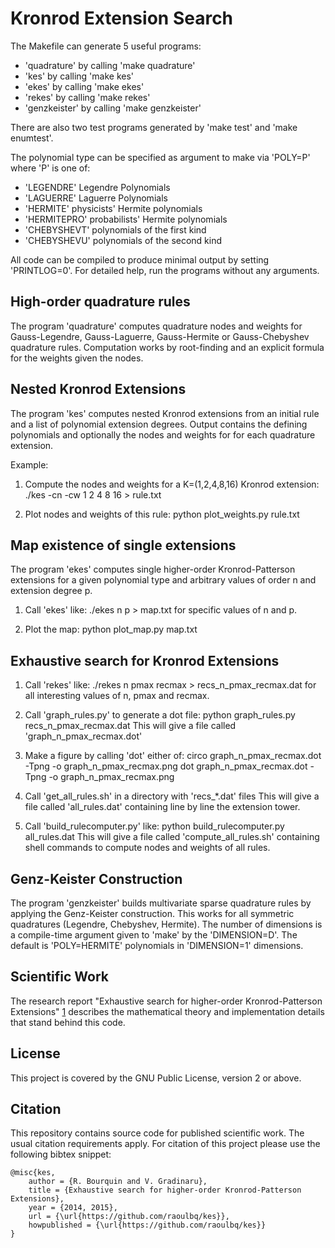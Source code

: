 Kronrod Extension Search
========================

The Makefile can generate 5 useful programs:

* 'quadrature' by calling 'make quadrature'
* 'kes' by calling 'make kes'
* 'ekes' by calling 'make ekes'
* 'rekes' by calling 'make rekes'
* 'genzkeister' by calling 'make genzkeister'

There are also two test programs generated by 'make test'
and 'make enumtest'.

The polynomial type can be specified as argument to make
via 'POLY=P' where 'P' is one of:

* 'LEGENDRE'      Legendre Polynomials
* 'LAGUERRE'      Laguerre Polynomials
* 'HERMITE'       physicists' Hermite polynomials
* 'HERMITEPRO'    probabilists' Hermite polynomials
* 'CHEBYSHEVT'    polynomials of the first kind
* 'CHEBYSHEVU'    polynomials of the second kind

All code can be compiled to produce minimal output by
setting 'PRINTLOG=0'. For detailed help, run the programs
without any arguments.


High-order quadrature rules
---------------------------

The program 'quadrature' computes quadrature nodes and
weights for Gauss-Legendre, Gauss-Laguerre, Gauss-Hermite
or Gauss-Chebyshev quadrature rules. Computation works
by root-finding and an explicit formula for the weights
given the nodes.


Nested Kronrod Extensions
-------------------------

The program 'kes' computes nested Kronrod extensions
from an initial rule and a list of polynomial extension
degrees. Output contains the defining polynomials and
optionally the nodes and weights for for each quadrature
extension.

Example:

1. Compute the nodes and weights for a K=(1,2,4,8,16)
   Kronrod extension:
   ./kes -cn -cw 1 2 4 8 16 > rule.txt

2. Plot nodes and weights of this rule:
   python plot_weights.py rule.txt


Map existence of single extensions
----------------------------------

The program 'ekes' computes single higher-order
Kronrod-Patterson extensions for a given polynomial
type and arbitrary values of order n and extension
degree p.

1. Call 'ekes' like:
   ./ekes n p > map.txt
   for specific values of n and p.

2. Plot the map:
   python plot_map.py map.txt


Exhaustive search for Kronrod Extensions
----------------------------------------

1. Call 'rekes' like:
   ./rekes n pmax recmax > recs_n_pmax_recmax.dat
   for all interesting values of n, pmax and recmax.

2. Call 'graph_rules.py' to generate a dot file:
   python graph_rules.py recs_n_pmax_recmax.dat
   This will give a file called 'graph_n_pmax_recmax.dot'

3. Make a figure by calling 'dot' either of:
   circo graph_n_pmax_recmax.dot -Tpng -o graph_n_pmax_recmax.png
   dot graph_n_pmax_recmax.dot -Tpng -o graph_n_pmax_recmax.png

4. Call 'get_all_rules.sh' in a directory with 'recs_*.dat' files
   This will give a file called 'all_rules.dat' containing line
   by line the extension tower.

5. Call 'build_rulecomputer.py' like:
   python build_rulecomputer.py all_rules.dat
   This will give a file called 'compute_all_rules.sh' containing
   shell commands to compute nodes and weights of all rules.


Genz-Keister Construction
-------------------------

The program 'genzkeister' builds multivariate sparse quadrature
rules by applying the Genz-Keister construction. This works for
all symmetric quadratures (Legendre, Chebyshev, Hermite). The
number of dimensions is a compile-time argument given to 'make'
by the 'DIMENSION=D'. The default is 'POLY=HERMITE' polynomials
in 'DIMENSION=1' dimensions.


Scientific Work
---------------

The research report "Exhaustive search for higher-order Kronrod-Patterson
Extensions" [1] describes the mathematical theory and implementation details
that stand behind this code.

[1]: http://www.sam.math.ethz.ch/sam_reports/index.php?id=2015-11


License
-------

This project is covered by the GNU Public License, version 2 or above.


Citation
--------

This repository contains source code for published scientific work.
The usual citation requirements apply. For citation of this project
please use the following bibtex snippet:

    @misc{kes,
        author = {R. Bourquin and V. Gradinaru},
        title = {Exhaustive search for higher-order Kronrod-Patterson Extensions},
        year = {2014, 2015},
        url = {\url{https://github.com/raoulbq/kes}},
        howpublished = {\url{https://github.com/raoulbq/kes}}
    }
